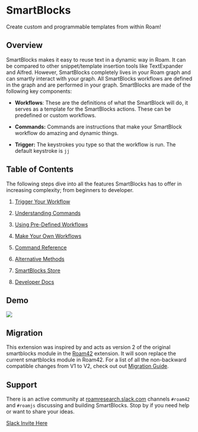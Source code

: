 # SmartBlocks
      
Create custom and programmable templates from within Roam!

## Overview

SmartBlocks makes it easy to reuse text in a dynamic way in Roam. It can be compared to other snippet/template insertion tools like TextExpander and Alfred.  However, SmartBlocks completely lives in your Roam graph and can smartly interact with your graph. All SmartBlocks workflows are defined in the graph and are performed in your graph. SmartBlocks are made of the following key components:

- **Workflows**: These are the definitions of what the SmartBlock will do, it serves as a template for the SmartBlocks actions. These can be predefined or custom workflows. 

- **Commands:** Commands are instructions that make your SmartBlock workflow do amazing and dynamic things.

- **Trigger:** The keystrokes you type so that the workflow is run. The default keystroke is `jj`


## Table of Contents

The following steps dive into all the features SmartBlocks has to offer in increasing complexity; from beginners to developer.

1. [Trigger Your Workflow](https://roamjs.com/extensions/smartblocks/trigger_your_workflow)

1. [Understanding Commands](https://roamjs.com/extensions/smartblocks/understanding_commands)

1. [Using Pre-Defined Workflows](https://roamjs.com/extensions/smartblocks/using_pre-defined_workflows)

1. [Make Your Own Workflows](https://roamjs.com/extensions/smartblocks/make_your_own_workflows)

1. [Command Reference](https://roamjs.com/extensions/smartblocks/command_reference)

1. [Alternative Methods](https://roamjs.com/extensions/smartblocks/alternative_methods)

1. [SmartBlocks Store](https://roamjs.com/extensions/smartblocks/smartblocks_store)

1. [Developer Docs](https://roamjs.com/extensions/smartblocks/developer_docs)


## Demo

[![](https://cdn.loom.com/sessions/thumbnails/954d916643754027a3889fd5bf7f24dd-with-play.gif)](https://www.loom.com/share/954d916643754027a3889fd5bf7f24dd)
<!-- <div style="position: relative; padding-bottom: 66.66666666666666%; height: 0;"><iframe src="https://www.loom.com/embed/954d916643754027a3889fd5bf7f24dd" frameborder="0" webkitallowfullscreen mozallowfullscreen allowfullscreen style="position: absolute; top: 0; left: 0; width: 100%; height: 100%;"></iframe></div> -->


## Migration

This extension was inspired by and acts as version 2 of the original smartblocks module in the [Roam42](https://roamjs.com/extenions/roam42) extension. It will soon replace the current smartblocks module in Roam42. For a list of all the non-backward compatible changes from V1 to V2, check out out [Migration Guide](/extensions/smartblocks/migration_guide).

## Support

There is an active community at [roamresearch.slack.com](https://join.slack.com/t/roamresearch/shared_invite/zt-ni1vw9yf-HzeWr05ZJBt55j_zfddPsw) channels `#roam42` and `#roamjs` discussing and building SmartBlocks. Stop by if you need help or want to share your ideas.

[Slack Invite Here](https://join.slack.com/t/roamresearch/shared_invite/zt-ni1vw9yf-HzeWr05ZJBt55j_zfddPsw) 
